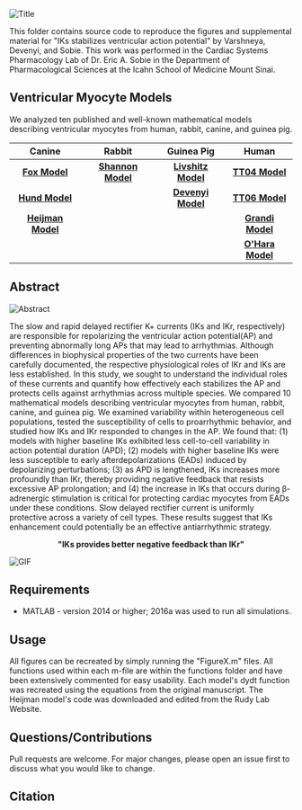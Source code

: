 ![Title](https://github.com/meeravarshneya1234/IKs_stabilizes_APs/blob/master/Title.jpg)  

This folder contains source code to reproduce the figures and supplemental material for "IKs stabilizes ventricular action potential" by Varshneya, Devenyi, and Sobie. This work was performed in the Cardiac Systems Pharmacology Lab of Dr. Eric A. Sobie in the Department of Pharmacological Sciences at the Icahn School of Medicine Mount Sinai. 

## Ventricular Myocyte Models 
We analyzed ten published and well-known mathematical models describing ventricular myocytes from human, rabbit, canine, and guinea pig. 

| Canine        | Rabbit         | Guinea Pig     | Human          |
| :---:         |     :---:      |          :---: |          :---: |
| [**Fox Model**](https://www.physiology.org/doi/abs/10.1152/ajpheart.00612.2001?url_ver=Z39.88-2003&rfr_id=ori%3Arid%3Acrossref.org&rfr_dat=cr_pub%3Dpubmed)  | [**Shannon Model**](https://www.sciencedirect.com/science/article/pii/S0006349504738023?via%3Dihub)    | [**Livshitz Model**](https://www.sciencedirect.com/science/article/pii/S000634950901159X?via%3Dihub)    |[**TT04 Model**](https://www.physiology.org/doi/abs/10.1152/ajpheart.00794.2003?url_ver=Z39.88-2003&rfr_id=ori%3Arid%3Acrossref.org&rfr_dat=cr_pub%3Dpubmed)      |
| [**Hund Model**](https://www.ahajournals.org/doi/10.1161/01.CIR.0000147231.69595.D3?url_ver=Z39.88-2003&rfr_id=ori%3Arid%3Acrossref.org&rfr_dat=cr_pub%3Dpubmed)     |       | [**Devenyi Model**](https://physoc.onlinelibrary.wiley.com/doi/abs/10.1113/JP273191)      |[**TT06 Model**](https://www.physiology.org/doi/abs/10.1152/ajpheart.00109.2006?url_ver=Z39.88-2003&rfr_id=ori%3Arid%3Acrossref.org&rfr_dat=cr_pub%3Dpubmed)   |
| [**Heijman Model**](https://www.sciencedirect.com/science/article/pii/S002228281100068X?via%3Dihub)     |       |    |[**Grandi Model**](https://www.sciencedirect.com/science/article/pii/S0022282809004295?via%3Dihub)     |
|      |        |  |  [**O'Hara Model**](https://journals.plos.org/ploscompbiol/article?id=10.1371/journal.pcbi.1002061) |

## Abstract
![Abstract](https://github.com/meeravarshneya1234/IKs_stabilizes_APs/blob/master/Graphical_Abstract.jpg)  

The slow and rapid delayed rectifier K+ currents (IKs and IKr, respectively) are responsible for repolarizing the ventricular action potential(AP) and preventing abnormally long APs that may lead to arrhythmias. Although differences in biophysical properties of the two currents have been carefully documented, the respective physiological roles of IKr and IKs are less established. In this study, we sought to understand the individual roles of these currents and quantify how effectively each stabilizes the AP and protects cells against arrhythmias across multiple species. We compared 10 mathematical models describing ventricular myocytes from human, rabbit, canine, and guinea pig. We examined variability within heterogeneous cell populations, tested the susceptibility of cells to proarrhythmic behavior, and studied how IKs and IKr responded to changes in the AP. We found that: (1) models with higher baseline IKs exhibited less cell-to-cell variability in action potential duration (APD); (2) models with higher baseline IKs were less susceptible to early afterdepolarizations (EADs) induced by depolarizing perturbations; (3) as APD is lengthened, IKs increases more profoundly than IKr, thereby providing negative feedback that resists excessive AP prolongation; and (4) the increase in IKs that occurs during β-adrenergic stimulation is critical for protecting cardiac myocytes from EADs under these conditions. Slow delayed rectifier current is uniformly protective across a variety of cell types. These results suggest that IKs enhancement could potentially be an effective antiarrhythmic strategy.

<p align="center">
  <b>"IKs provides better negative feedback than IKr"</b><br>
</p>

![GIF](https://github.com/meeravarshneya1234/IKs_stabilizes_APs/blob/master/IKsFeedbackLoop.gif)  

## Requirements
* MATLAB - version 2014 or higher; 2016a was used to run all simulations.

## Usage 
All figures can be recreated by simply running the "FigureX.m" files. All functions used within each m-file are within the functions folder and have been extensively commented for easy usability. Each model's dydt function was recreated using the equations from the original manuscript. The Heijman model's code was downloaded and edited from the Rudy Lab Website. 

## Questions/Contributions
Pull requests are welcome. For major changes, please open an issue first to discuss what you would like to change.

## Citation 
